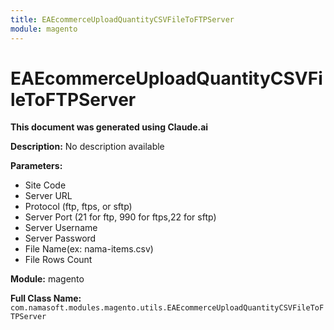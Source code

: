 ```yaml
---
title: EAEcommerceUploadQuantityCSVFileToFTPServer
module: magento
---
```



<div class='entity-flows'>

# EAEcommerceUploadQuantityCSVFileToFTPServer

**This document was generated using Claude.ai**

**Description:** No description available

**Parameters:**
- Site Code
- Server URL
- Protocol (ftp, ftps, or sftp)
- Server Port (21 for ftp, 990 for ftps,22 for sftp)
- Server Username
- Server Password
- File Name(ex: nama-items.csv)
- File Rows Count

**Module:** magento

**Full Class Name:** `com.namasoft.modules.magento.utils.EAEcommerceUploadQuantityCSVFileToFTPServer`


</div>

